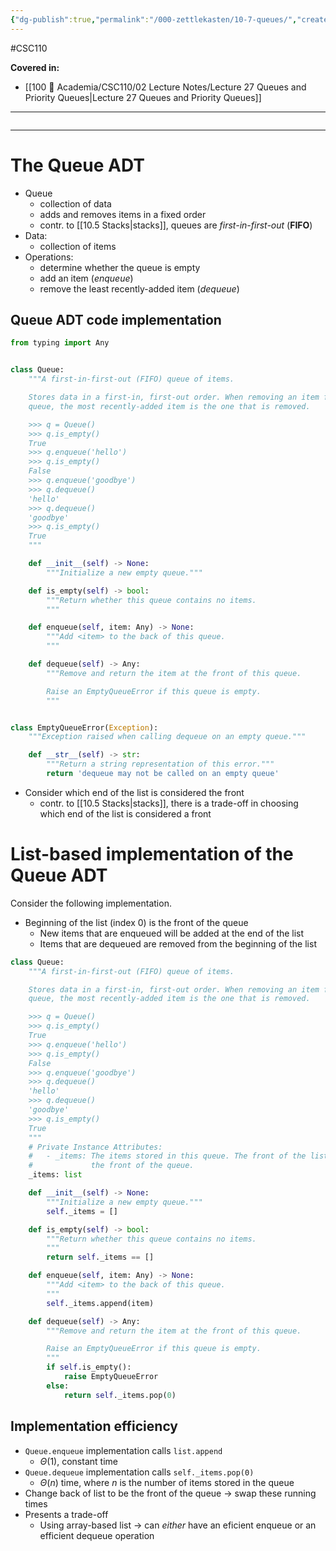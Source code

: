 ```yaml
---
{"dg-publish":true,"permalink":"/000-zettlekasten/10-7-queues/","created":"2023-12-05T19:49:15.687-05:00","updated":"2023-12-05T19:59:33.052-05:00"}
---
```


#CSC110

**Covered in:**
- [[100 📒 Academia/CSC110/02 Lecture Notes/Lecture 27 Queues and Priority Queues\|Lecture 27 Queues and Priority Queues]]
---
```table-of-contents
```
---
# The Queue ADT

- Queue
	- collection of data
	- adds and removes items in a fixed order
	- contr. to [[10.5 Stacks|stacks]], queues are *first-in-first-out* (**FIFO**)
- Data:
	- collection of items
- Operations:
	- determine whether the queue is empty
	- add an item (*enqueue*)
	- remove the least recently-added item (*dequeue*)

## Queue ADT code implementation

```python
from typing import Any


class Queue:
    """A first-in-first-out (FIFO) queue of items.

    Stores data in a first-in, first-out order. When removing an item from the
    queue, the most recently-added item is the one that is removed.

    >>> q = Queue()
    >>> q.is_empty()
    True
    >>> q.enqueue('hello')
    >>> q.is_empty()
    False
    >>> q.enqueue('goodbye')
    >>> q.dequeue()
    'hello'
    >>> q.dequeue()
    'goodbye'
    >>> q.is_empty()
    True
    """

    def __init__(self) -> None:
        """Initialize a new empty queue."""

    def is_empty(self) -> bool:
        """Return whether this queue contains no items.
        """

    def enqueue(self, item: Any) -> None:
        """Add <item> to the back of this queue.
        """

    def dequeue(self) -> Any:
        """Remove and return the item at the front of this queue.

        Raise an EmptyQueueError if this queue is empty.
        """


class EmptyQueueError(Exception):
    """Exception raised when calling dequeue on an empty queue."""

    def __str__(self) -> str:
        """Return a string representation of this error."""
        return 'dequeue may not be called on an empty queue'
```

- Consider which end of the list is considered the front
	- contr. to [[10.5 Stacks|stacks]], there is a trade-off in choosing which end of the list is considered a front

# List-based implementation of the Queue ADT

Consider the following implementation.
- Beginning of the list (index 0) is the front of the queue
	- New items that are enqueued will be added at the end of the list
	- Items that are dequeued are removed from the beginning of the list

```python
class Queue:
    """A first-in-first-out (FIFO) queue of items.

    Stores data in a first-in, first-out order. When removing an item from the
    queue, the most recently-added item is the one that is removed.

    >>> q = Queue()
    >>> q.is_empty()
    True
    >>> q.enqueue('hello')
    >>> q.is_empty()
    False
    >>> q.enqueue('goodbye')
    >>> q.dequeue()
    'hello'
    >>> q.dequeue()
    'goodbye'
    >>> q.is_empty()
    True
    """
    # Private Instance Attributes:
    #   - _items: The items stored in this queue. The front of the list represents
    #             the front of the queue.
    _items: list

    def __init__(self) -> None:
        """Initialize a new empty queue."""
        self._items = []

    def is_empty(self) -> bool:
        """Return whether this queue contains no items.
        """
        return self._items == []

    def enqueue(self, item: Any) -> None:
        """Add <item> to the back of this queue.
        """
        self._items.append(item)

    def dequeue(self) -> Any:
        """Remove and return the item at the front of this queue.

        Raise an EmptyQueueError if this queue is empty.
        """
        if self.is_empty():
            raise EmptyQueueError
        else:
            return self._items.pop(0)
```

## Implementation efficiency

- `Queue.enqueue` implementation calls `list.append`
	- $\Theta (1)$, constant time
- `Queue.dequeue` implementation calls `self._items.pop(0)`
	- $\Theta (n)$ time, where $n$ is the number of items stored in the queue
- Change back of list to be the front of the queue → swap these running times
- Presents a trade-off
	- Using array-based list → can *either* have an eficient enqueue or an efficient dequeue operation